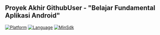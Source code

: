 ## Proyek Akhir GithubUser - "Belajar Fundamental Aplikasi Android"
[![Platform](https://img.shields.io/badge/platform-Android-green)](https://github.com/herry88/FinalBFAADicoding2020/blob/master/build.gradle)
[![Language](https://img.shields.io/badge/language-Kotlin-blue)](https://github.com/herry88/FinalBFAADicoding2020/blob/master/build.gradle)
[![MinSdk](https://img.shields.io/badge/minsdk-21-red)](https://github.com/herry88/FinalBFAADicoding2020/blob/master/build.gradle)